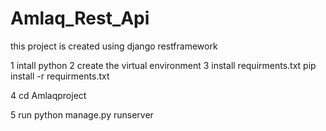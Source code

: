 # Amlaq_Rest_Api
 this project is created using  django  restframework 
 
 1 intall python 
 2 create the virtual environment
 3 install requirments.txt
       pip install -r requirments.txt
       
 4  cd Amlaqproject
 
 5 run  python manage.py runserver 
 
